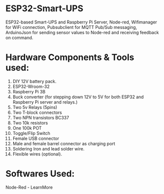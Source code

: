 # ESP32-Smart-UPS
ESP32-based Smart-UPS and Raspberry Pi Server, Node-red, Wifimanager for WiFi connection, Pubsubclient for MQTT Pub/Sub messaging, ArduinoJson for sending sensor values to Node-red and receiving feedback on command.

# Hardware Components & Tools used:
1. DIY 12V battery pack.
2. ESP32-Wroom-32
3. Raspberry Pi 3B
4. Buck converter (for stepping down 12V to 5V for both ESP32 and Raspberry Pi server and relays.)
5. Two 5v Relays (5pins)
6. Two T-block connectors
7. Two NPN transistors BC337
8. Two 10k resistors
9. One 100k POT
10. Toggle/Flip Switch
11. Female USB connector
12. Male and female barrel connector as charging port
13. Soldering Iron and lead solder wire.
14. Flexible wires (optional).

# Softwares Used:
Node-Red - LearnMore
